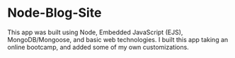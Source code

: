 # Node-Blog-Site
This app was built using Node, Embedded JavaScript (EJS), MongoDB/Mongoose, and basic web technologies. I built this app taking an online bootcamp, and added some of my own customizations.
